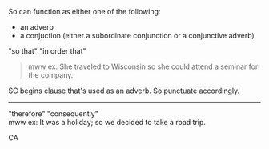 So can function as either one of the following:  
* an adverb  
* a conjuction (either a subordinate conjunction or a conjunctive adverb)  

"so that"  "in order that"  

>mww ex: She traveled to Wisconsin so she could attend a seminar for the company.  

SC begins clause that's used as an adverb. So punctuate accordingly.  

----------------  


"therefore"  "consequently"  
mww ex: It was a holiday; so we decided to take a road trip.  

CA  
